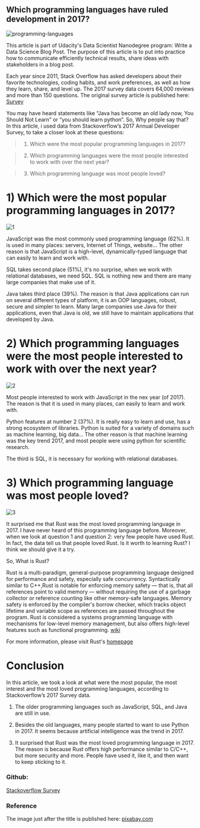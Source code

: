 ## Which programming languages have ruled development in 2017?
![programming-languages](https://user-images.githubusercontent.com/104986203/168545838-03f2ab38-554c-4c08-8c2b-8167164c300d.png)



This article is part of Udacity's Data Scientist Nanodegree program: Write a Data Science Blog Post.
The purpose of this article is to put into practice how to communicate efficiently technical results, share ideas with stakeholders in a blog post.

Each year since 2011, Stack Overflow has asked developers about their favorite technologies, coding habits, and work preferences, as well as how they learn, share, and level up. 
The 2017 survey data covers 64,000 reviews and more than 150 questions. The original survey article is published here: 
[Survey](https://insights.stackoverflow.com/survey/2017)

You may have heard statements like “Java has become an old lady now, You Should Not Learn” or “you should learn python”.
So, Why people say that?
In this article, i used data from Stackoverflow’s 2017 Annual Developer Survey, to take a closer look at these questions:

> 1) Which were the most popular programming languages in 2017?

> 2) Which programming languages were the most people interested to work with over the next year?

> 3) Which programming language was most people loved?

# 1) Which were the most popular programming languages in 2017?

![1](https://user-images.githubusercontent.com/104986203/168525644-afdf6b7b-11eb-459f-9c69-c0fafe3a13ca.PNG)

JavaScript was the most commonly used programming language (62%). It is used in many places: servers, Internet of Things, website...
The other reason is that JavaScript is a high-level, dynamically-typed language that can easily to learn and work with.

SQL takes second place (51%), it's no surprise, when we work with relational databases, we need SQL. SQL is nothing new and there are many large companies that make use of it.

Java takes third place (39%). The reason is that Java applications can run on several different types of platform, it is an OOP languages, robust, secure and simpler to learn. 
Many large companies use Java for their applications, even that Java is old, we still have to maintain applications that developed by Java.


# 2) Which programming languages were the most people interested to work with over the next year?

![2](https://user-images.githubusercontent.com/104986203/168525672-7c7703a8-e910-426b-8aa6-e54421d39f2e.PNG)


Most people interested to work with JavaScript in the nex year (of 2017). The reason is that it is used in many places, can easily to learn and work with.

Python features at number 2 (37%). It is really easy to learn and use, has a strong ecosystem of libraries. 
Python is suited for a variety of domains such as machine learning, big data... 
The other reason is that machine learning was the key trend 2017, and most people were using python for scientific research.

The third is SQL, it is necessary for working with relational databases.


# 3) Which programming language was most people loved?

![3](https://user-images.githubusercontent.com/104986203/168525696-9d4644bd-c4f0-4fac-8d85-3cf394f64efb.PNG)


It surprised me that Rust was the most loved programming language in 2017. I have never heard of this programming language before. 
Moreover, when we look at question 1 and question 2: very few people have used Rust. 
In fact, the data tell us that people loved Rust. Is it worth to learning Rust? I think we should give it a try.

So, What is Rust?

Rust is a multi-paradigm, general-purpose programming language designed for performance and safety, especially safe concurrency. 
Syntactically similar to C++,Rust is notable for enforcing memory safety — that is, that all references point to valid memory — without requiring the use of a garbage collector or reference counting like other memory-safe languages.
Memory safety is enforced by the compiler's borrow checker, which tracks object lifetime and variable scope as references are passed throughout the program. 
Rust is considered a systems programming language with mechanisms for low-level memory management, but also offers high-level features such as functional programming. [wiki](https://en.wikipedia.org/wiki/Rust_(programming_language))

For more information, please visit Rust's [homepage](https://www.rust-lang.org)


# Conclusion
In this article, we took a look at what were the most popular, the most interest and the most loved programming languages, according to Stackoverflow’s 2017 Survey data.

1. The older programming languages such as JavaScript, SQL, and Java are still in use.

2. Besides the old languages, many people started to want to use Python in 2017. It seems because artificial intelligence was the trend in 2017.

3. It surprised that Rust was the most loved programming language in 2017. The reason is because Rust offers high performance similar to C/C++, but more security and more. People have used it, like it, and then want to keep sticking to it.

### Github:
[Stackoverflow Survey](https://github.com/luckykid1993/Udacity/blob/main/Project1-BlogPost/StackOverflowData.ipynb)

### Reference
The image just after the title is published here: 
[pixabay.com](https://pixabay.com/vectors/drawing-sketch-cartoon-computer-367946)
